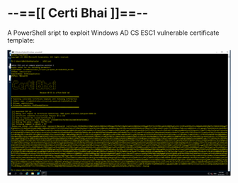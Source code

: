 # --==[[ Certi Bhai ]]==--

A PowerShell sript to exploit Windows AD CS ESC1 vulnerable certificate template:

![ESC1](https://raw.githubusercontent.com/incredibleindishell/Certi-Bhai/refs/heads/main/ESC1/ESC1.png)


